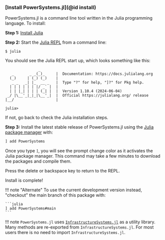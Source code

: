 ### [Install PowerSystems.jl](@id install)

PowerSystems.jl is a command line tool written in the Julia programming language. To install:

**Step 1:** [Install Julia](https://julialang.org/downloads/)

**Step 2:** Start the [Julia REPL](https://docs.julialang.org/en/v1/stdlib/REPL/) from a command line:
```
$ julia
```

You should see the Julia REPL start up, which looks something like this:
```
               _
   _       _ _(_)_     |  Documentation: https://docs.julialang.org
  (_)     | (_) (_)    |
   _ _   _| |_  __ _   |  Type "?" for help, "]?" for Pkg help.
  | | | | | | |/ _` |  |
  | | |_| | | | (_| |  |  Version 1.10.4 (2024-06-04)
 _/ |\__'_|_|_|\__'_|  |  Official https://julialang.org/ release
|__/                   |

julia>
```
If not, go back to check the Julia installation steps.


**Step 3:** Install the latest stable release of PowerSystems.jl using the
[Julia package manager](https://docs.julialang.org/en/v1/stdlib/Pkg/#Pkg) with:

```julia
] add PowerSystems
```
Once you type `]`, you will see the prompt change color as it activates the Julia package
manager. This command may take a few minutes to download the packages and compile them.

Press the delete or backspace key to return to the REPL. 

Install is complete!

!!! note "Alternate"
    To use the current development version instead, "checkout" the main branch of this package with:

    ```julia
    ] add PowerSystems#main
    ```

!!! note
    `PowerSystems.jl` uses [`InfrastructureSystems.jl`](https://nrel-sienna.github.io/InfrastructureSystems.jl/stable/)
    as a utility library. Many methods are re-exported from `InfrastructureSystems.jl`.
    For most users there is no need to import `InfrastructureSystems.jl`.